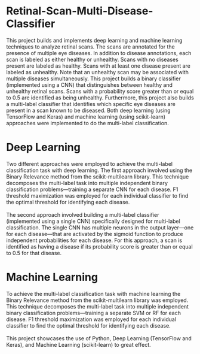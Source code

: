 # Retinal-Scan-Multi-Disease-Classifier
This project builds and implements deep learning and machine learning techniques to analyze retinal scans. The scans are annotated for the presence of multiple eye diseases. In addition to disease annotations, each scan is labeled as either healthy or unhealthy. Scans with no diseases present are labeled as healthy. Scans with at least one disease present are labeled as unhealthy. Note that an unhealthy scan may be associated with multiple diseases simultaneously. This project builds a binary classifier (implemented using a CNN) that distinguishes between healthy and unhealthy retinal scans. Scans with a probability score greater than or equal to 0.5 are identified as being unhealthy. Furthermore, this project also builds a multi-label classifier that identifies which specific eye diseases are present in a scan known to be diseased. Both deep learning (using TensorFlow and Keras) and machine learning (using scikit-learn) approaches were implemented to do the multi-label classification.

# Deep Learning
Two different approaches were employed to achieve the multi-label classification task with deep learning. The first approach involved using the Binary Relevance method from the scikit-multilearn library. This technique decomposes the multi-label task into multiple independent binary classification problems—training a separate CNN for each disease. F1 threshold maximization was employed for each individual classifier to find the optimal threshold for identifying each disease. <br /> <br /> The second approach involved building a multi-label classifier (implemented using a single CNN) specifically designed for multi-label classification. The single CNN has multiple neurons in the output layer—one for each disease—that are activated by the sigmoid function to produce independent probabilities for each disease. For this approach, a scan is identified as having a disease if its probability score is greater than or equal to 0.5 for that disease.

# Machine Learning
To achieve the multi-label classification task with machine learning the Binary Relevance method from the scikit-multilearn library was employed. This technique decomposes the multi-label task into multiple independent binary classification problems—training a separate SVM or RF for each disease. F1 threshold maximization was employed for each individual classifier to find the optimal threshold for identifying each disease. <br /> <br />
This project showcases the use of Python, Deep Learning (TensorFlow and Keras), and Machine Learning (scikit-learn) to great effect.
 
